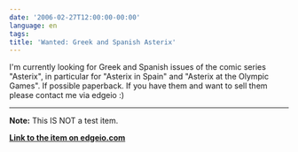 ```yaml
---
date: '2006-02-27T12:00:00-00:00'
language: en
tags:
title: 'Wanted: Greek and Spanish Asterix'
---
```



I'm currently looking for Greek and Spanish issues of the comic series "Asterix", in particular for "Asterix in Spain" and "Asterix at the Olympic Games". If possible paperback. If you have them and want to sell them please contact me via edgeio :)

-------------------------------



**Note:** This IS NOT a test item.



**[Link to the item on edgeio.com](http://edgeio.com/item/wanted/asterix/153427-Wanted-Greek-and-Spanish-Asterix)**
